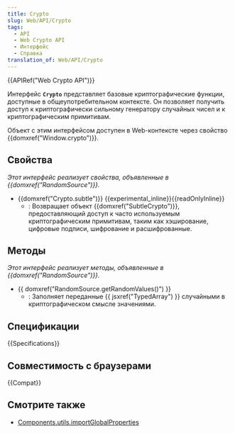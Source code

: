 ```yaml
---
title: Crypto
slug: Web/API/Crypto
tags:
  - API
  - Web Crypto API
  - Интерфейс
  - Справка
translation_of: Web/API/Crypto
---
```


{{APIRef("Web Crypto API")}}

Интерфейс **`Crypto`** представляет базовые криптографические функции, доступные в общеупотребительном контексте. Он позволяет получить доступ к криптографически сильному генератору случайных чисел и к криптографическим примитивам.

Объект с этим интерфейсом доступен в Web-контексте через свойство {{domxref("Window.crypto")}}.

## Свойства

_Этот интерфейс реализует свойства, объявленные в {{domxref("RandomSource")}}._

- {{domxref("Crypto.subtle")}} {{experimental_inline}}{{readOnlyInline}}
  - : Возвращает объект {{domxref("SubtleCrypto")}}, предоставляющий доступ к часто используемым криптографическим примитивам, таким как хэширование, цифровые подписи, шифрование и расшифрованные.

## Методы

_Этот интерфейс реализует методы, объявленные в {{domxref("RandomSource")}}._

- {{ domxref("RandomSource.getRandomValues()") }}
  - : Заполняет переданные {{ jsxref("TypedArray") }} случайными в криптографическом смысле значениями.

## Спецификации

{{Specifications}}

## Совместимость с браузерами

{{Compat}}

## Смотрите также

- [Components.utils.importGlobalProperties](/ru/docs/Components.utils.importGlobalProperties)
